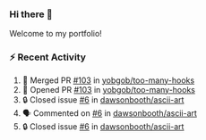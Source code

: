 ### Hi there 👋
Welcome to my portfolio!

### ⚡ Recent Activity
<!--START_SECTION:activity-->
1. 🎉 Merged PR [#103](https://github.com/yobgob/too-many-hooks/pull/103) in [yobgob/too-many-hooks](https://github.com/yobgob/too-many-hooks)
2. 💪 Opened PR [#103](https://github.com/yobgob/too-many-hooks/pull/103) in [yobgob/too-many-hooks](https://github.com/yobgob/too-many-hooks)
3. 🔒 Closed issue [#6](https://github.com/dawsonbooth/ascii-art/issues/6) in [dawsonbooth/ascii-art](https://github.com/dawsonbooth/ascii-art)
4. 🗣 Commented on [#6](https://github.com/dawsonbooth/ascii-art/issues/6#issuecomment-2167189346) in [dawsonbooth/ascii-art](https://github.com/dawsonbooth/ascii-art)
5. 🔒 Closed issue [#6](https://github.com/dawsonbooth/ascii-art/issues/6) in [dawsonbooth/ascii-art](https://github.com/dawsonbooth/ascii-art)
<!--END_SECTION:activity-->
